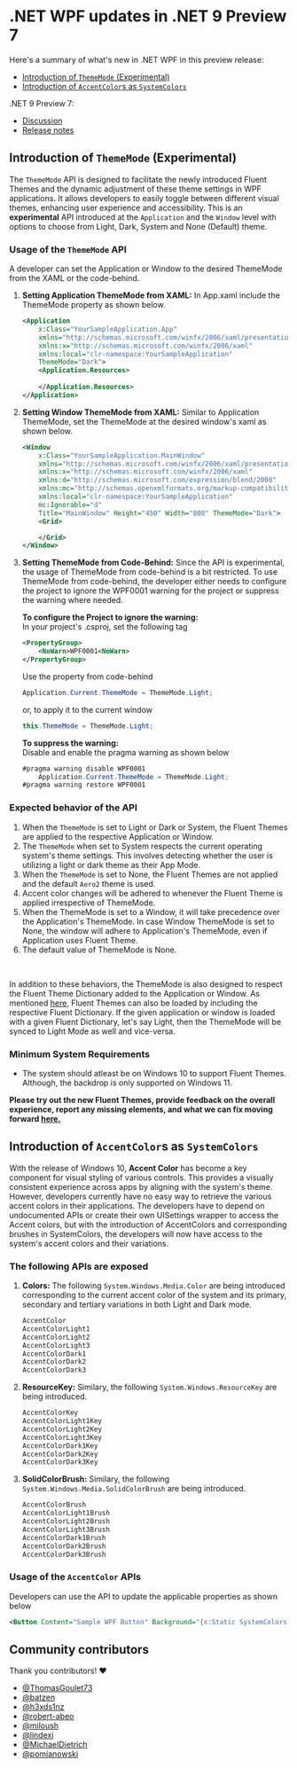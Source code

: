 # .NET WPF updates in .NET 9 Preview 7

Here's a summary of what's new in .NET WPF in this preview release:

* [Introduction of `ThemeMode` (Experimental)](#introduction-of-thememode-experimental)
* [Introduction of `AccentColor`s as `SystemColors`](#introduction-of-accentcolors-as-systemcolors)

.NET 9 Preview 7:
* [Discussion](https://aka.ms/dotnet/9/preview7)
* [Release notes](README.md)

## Introduction of `ThemeMode` (Experimental)
The `ThemeMode` API is designed to facilitate the newly introduced Fluent Themes and the dynamic adjustment of these theme settings in WPF applications. It allows developers to easily toggle between different visual themes, enhancing user experience and accessibility.
This is an **experimental** API introduced at the `Application` and the `Window` level with options to choose from Light, Dark, System and None (Default) theme.

### Usage of the `ThemeMode` API
A developer can set the Application or Window to the desired ThemeMode from the XAML or the code-behind.
1. **Setting Application ThemeMode from XAML:**
    In App.xaml include the ThemeMode property as shown below.
    ```xml
    <Application 
        x:Class="YourSampleApplication.App"
        xmlns="http://schemas.microsoft.com/winfx/2006/xaml/presentation"
        xmlns:x="http://schemas.microsoft.com/winfx/2006/xaml"
        xmlns:local="clr-namespace:YourSampleApplication"
        ThemeMode="Dark">
        <Application.Resources>
        
        </Application.Resources>
    </Application>
    ```

2. **Setting Window ThemeMode from XAML:**
    Similar to Application ThemeMode, set the ThemeMode at the desired window's xaml as shown below.
    ```xml
    <Window
        x:Class="YourSampleApplication.MainWindow"
        xmlns="http://schemas.microsoft.com/winfx/2006/xaml/presentation"
        xmlns:x="http://schemas.microsoft.com/winfx/2006/xaml"
        xmlns:d="http://schemas.microsoft.com/expression/blend/2008"
        xmlns:mc="http://schemas.openxmlformats.org/markup-compatibility/2006"
        xmlns:local="clr-namespace:YourSampleApplication"
        mc:Ignorable="d"
        Title="MainWindow" Height="450" Width="800" ThemeMode="Dark">
        <Grid>
    
        </Grid>
    </Window>
    ```

3. **Setting ThemeMode from Code-Behind:**
    Since the API is experimental, the usage of ThemeMode from code-behind is a bit restricted. To use ThemeMode from code-behind, the developer either needs to configure
    the project to ignore the WPF0001 warning for the project or suppress the warning where needed.

    **To configure the Project to ignore the warning:** <br />
    In your project's .csproj, set the following tag
    ```xml
    <PropertyGroup>
        <NoWarn>WPF0001<NoWarn>
    </PropertyGroup>
    ```

    Use the property from code-behind
    ```cs
    Application.Current.ThemeMode = ThemeMode.Light;
    ```

    or, to apply it to the current window
    ```cs
    this.ThemeMode = ThemeMode.Light;
    ```

    **To suppress the warning:** <br />
    Disable and enable the pragma warning as shown below
    ```cs
    #pragma warning disable WPF0001
        Application.Current.ThemeMode = ThemeMode.Light;
    #pragma warning restore WPF0001
    ```

### Expected behavior of the API
1. When the `ThemeMode` is set to Light or Dark or System, the Fluent Themes are applied to the respective Application or Window.
2. The `ThemeMode` when set to System respects the current operating system's theme settings. This involves detecting whether the user is utilizing a light or dark theme as their App Mode.
3. When the `ThemeMode` is set to None, the Fluent Themes are not applied and the default `Aero2` theme is used.
4. Accent color changes will be adhered to whenever the Fluent Theme is applied irrespective of ThemeMode.
5. When the ThemeMode is set to a Window, it will take precedence over the Application's ThemeMode. In case Window ThemeMode is set to None, the window will adhere to Application's ThemeMode, even if Application uses Fluent Theme.
6. The default value of ThemeMode is None.

<br />

In addition to these behaviors, the ThemeMode is also designed to respect the Fluent Theme Dictionary added to the Application or Window. As mentioned [here](https://github.com/dotnet/core/blob/main/release-notes/9.0/preview/preview4/wpf.md), Fluent Themes can also be loaded by including the respective Fluent Dictionary.
If the given application or window is loaded with a given Fluent Dictionary, let's say Light, then the ThemeMode will be synced to Light Mode as well and vice-versa.

### Minimum System Requirements
- The system should atleast be on Windows 10 to support Fluent Themes. Although, the backdrop is only supported on Windows 11.

**Please try out the new Fluent Themes, provide feedback on the overall experience, report any missing elements, and what we can fix moving forward [here.](https://github.com/dotnet/wpf/issues/new/choose)**

## Introduction of `AccentColor`s as `SystemColors`
With the release of Windows 10, **Accent Color** has become a key component for visual styling of various controls. This provides a visually consistent experience across apps by aligning with the system's theme. However, developers currently have no easy way to retrieve the various accent colors in their applications.
The developers have to depend on undocumented APIs or create their own UISettings wrapper to access the Accent colors, but with the introduction of AccentColors and corresponding brushes in SystemColors, the developers will now have access to the system's accent colors and their variations.

### The following APIs are exposed
1. **Colors:** The following `System.Windows.Media.Color` are being introduced corresponding to the current accent color of the system and its primary, secondary and tertiary variations in both Light and Dark mode.
    ```cs
    AccentColor
    AccentColorLight1
    AccentColorLight2
    AccentColorLight3
    AccentColorDark1
    AccentColorDark2
    AccentColorDark3
    ```

2. **ResourceKey:** Similary, the following `System.Windows.ResourceKey` are being introduced.
    ```cs
    AccentColorKey
    AccentColorLight1Key
    AccentColorLight2Key
    AccentColorLight3Key
    AccentColorDark1Key
    AccentColorDark2Key
    AccentColorDark3Key
    ```

3. **SolidColorBrush:** Similary, the following `System.Windows.Media.SolidColorBrush` are being introduced.
    ```cs
    AccentColorBrush
    AccentColorLight1Brush
    AccentColorLight2Brush
    AccentColorLight3Brush
    AccentColorDark1Brush
    AccentColorDark2Brush
    AccentColorDark3Brush
    ```

### Usage of the `AccentColor` APIs
Developers can use the API to update the applicable properties as shown below
```xml
<Button Content="Sample WPF Button" Background="{x:Static SystemColors.AccentColorBrush}" />
```

## Community contributors

Thank you contributors! ❤️

- [@ThomasGoulet73](https://github.com/ThomasGoulet73)
- [@batzen](https://github.com/batzen)
- [@h3xds1nz](https://github.com/h3xds1nz)
- [@robert-abeo](https://github.com/robert-abeo)
- [@miloush](https://github.com/miloush)
- [@lindexi](https://github.com/lindexi)
- [@MichaeIDietrich](https://github.com/MichaeIDietrich)
- [@pomianowski](https://github.com/pomianowski)